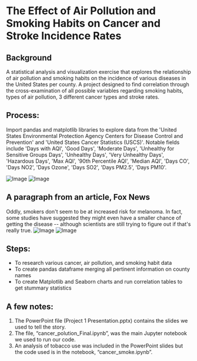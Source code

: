# The Effect of Air Pollution and Smoking Habits on Cancer and Stroke Incidence Rates 
## Background
A statistical analysis and visualization exercise that explores the relationship of air pollution and smoking habits on the incidence of various diseases in the United  States per county. A project designed to find correlation through the cross-examination of all possible variables regarding smoking habits, types of air pollution, 3 different cancer types and stroke rates.

## Process:
Import pandas and matplotlib libraries to explore data from the 'United States Environmental Protection Agency Centers for Disease Control and Prevention' and 'United States Cancer Statistics (USCS)'. Notable fields include 'Days with AQI', 'Good Days', 'Moderate Days', 'Unhealthy for Sensitive Groups Days', 'Unhealthy Days', 'Very Unhealthy Days', 'Hazardous Days', 'Max AQI', '90th Percentile AQI', 'Median AQI', 'Days CO', 'Days NO2', 'Days Ozone', 'Days SO2', 'Days PM2.5', 'Days PM10'.

![Image](https://github.com/PetraLee2019/The-Effect-of-Air-Pollution-and-Smoking-on-Cancer-and-Stroke-Incidence-Rates/blob/master/Images/IllnessVsAQI.png?raw=true)
![Image](https://github.com/PetraLee2019/The-Effect-of-Air-Pollution-and-Smoking-on-Cancer-and-Stroke-Incidence-Rates/blob/master/Images/IllnessVsDaysOzone.png?raw=true)

## A paragraph from an article, Fox News
Oddly, smokers don't seem to be at increased risk for melanoma. In fact, some studies have suggested they might even have a smaller chance of getting the disease -- although scientists are still trying to figure out if that's really true.
![Image](https://github.com/PetraLee2019/The-Effect-of-Air-Pollution-and-Smoking-on-Cancer-and-Stroke-Incidence-Rates/blob/master/Images/smoke_skin.png?raw=true)
![Image]()

## Steps:
- To research various cancer, air pollution, and smoking habit data
- To create pandas dataframe merging all pertinent information on county names
- To create Matplotlib and Seaborn charts and run correlation tables to get stummary statistics

## A few notes:
1)	The PowerPoint file (Project 1 Presentation.pptx) contains the slides we used to tell the story.  
2)	The file, “cancer_polution_Final.ipynb”, was the main Jupyter notebook we used to run our code.  
3)	An analysis of tobacco use was included in the PowerPoint slides but the code used is in the notebook, “cancer_smoke.ipynb”.  
